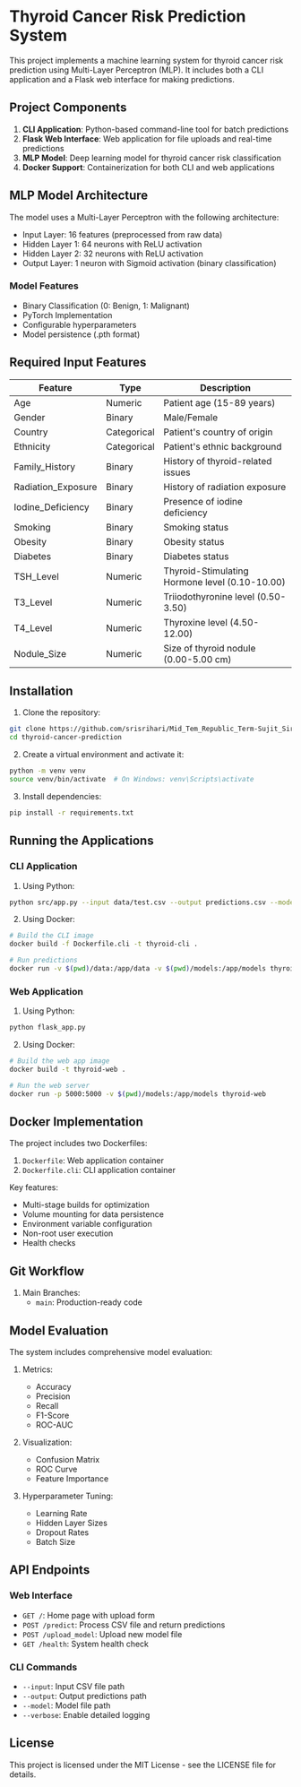 # Thyroid Cancer Risk Prediction System

This project implements a machine learning system for thyroid cancer risk prediction using Multi-Layer Perceptron (MLP). It includes both a CLI application and a Flask web interface for making predictions.

## Project Components

1. **CLI Application**: Python-based command-line tool for batch predictions
2. **Flask Web Interface**: Web application for file uploads and real-time predictions
3. **MLP Model**: Deep learning model for thyroid cancer risk classification
4. **Docker Support**: Containerization for both CLI and web applications

## MLP Model Architecture

The model uses a Multi-Layer Perceptron with the following architecture:
- Input Layer: 16 features (preprocessed from raw data)
- Hidden Layer 1: 64 neurons with ReLU activation
- Hidden Layer 2: 32 neurons with ReLU activation
- Output Layer: 1 neuron with Sigmoid activation (binary classification)

### Model Features
- Binary Classification (0: Benign, 1: Malignant)
- PyTorch Implementation
- Configurable hyperparameters
- Model persistence (.pth format)

## Required Input Features

| Feature | Type | Description |
|---------|------|-------------|
| Age | Numeric | Patient age (15-89 years) |
| Gender | Binary | Male/Female |
| Country | Categorical | Patient's country of origin |
| Ethnicity | Categorical | Patient's ethnic background |
| Family_History | Binary | History of thyroid-related issues |
| Radiation_Exposure | Binary | History of radiation exposure |
| Iodine_Deficiency | Binary | Presence of iodine deficiency |
| Smoking | Binary | Smoking status |
| Obesity | Binary | Obesity status |
| Diabetes | Binary | Diabetes status |
| TSH_Level | Numeric | Thyroid-Stimulating Hormone level (0.10-10.00) |
| T3_Level | Numeric | Triiodothyronine level (0.50-3.50) |
| T4_Level | Numeric | Thyroxine level (4.50-12.00) |
| Nodule_Size | Numeric | Size of thyroid nodule (0.00-5.00 cm) |

## Installation

1. Clone the repository:
```bash
git clone https://github.com/srisrihari/Mid_Tem_Republic_Term-Sujit_Sir-.git
cd thyroid-cancer-prediction
```

2. Create a virtual environment and activate it:
```bash
python -m venv venv
source venv/bin/activate  # On Windows: venv\Scripts\activate
```

3. Install dependencies:
```bash
pip install -r requirements.txt
```

## Running the Applications

### CLI Application

1. Using Python:
```bash
python src/app.py --input data/test.csv --output predictions.csv --model models/model3_final.pth --verbose
```

2. Using Docker:
```bash
# Build the CLI image
docker build -f Dockerfile.cli -t thyroid-cli .

# Run predictions
docker run -v $(pwd)/data:/app/data -v $(pwd)/models:/app/models thyroid-cli --input /app/data/test.csv --output /app/data/predictions.csv --model /app/models/model3_final.pth
```

### Web Application

1. Using Python:
```bash
python flask_app.py
```

2. Using Docker:
```bash
# Build the web app image
docker build -t thyroid-web .

# Run the web server
docker run -p 5000:5000 -v $(pwd)/models:/app/models thyroid-web
```

## Docker Implementation

The project includes two Dockerfiles:
1. `Dockerfile`: Web application container
2. `Dockerfile.cli`: CLI application container

Key features:
- Multi-stage builds for optimization
- Volume mounting for data persistence
- Environment variable configuration
- Non-root user execution
- Health checks

## Git Workflow

1. Main Branches:
   - `main`: Production-ready code


## Model Evaluation

The system includes comprehensive model evaluation:

1. Metrics:
   - Accuracy
   - Precision
   - Recall
   - F1-Score
   - ROC-AUC

2. Visualization:
   - Confusion Matrix
   - ROC Curve
   - Feature Importance

3. Hyperparameter Tuning:
   - Learning Rate
   - Hidden Layer Sizes
   - Dropout Rates
   - Batch Size

## API Endpoints

### Web Interface
- `GET /`: Home page with upload form
- `POST /predict`: Process CSV file and return predictions
- `POST /upload_model`: Upload new model file
- `GET /health`: System health check

### CLI Commands
- `--input`: Input CSV file path
- `--output`: Output predictions path
- `--model`: Model file path
- `--verbose`: Enable detailed logging

## License

This project is licensed under the MIT License - see the LICENSE file for details. 
